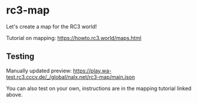 # rc3-map

Let's create a map for the RC3 world!

Tutorial on mapping: https://howto.rc3.world/maps.html

## Testing

Manually updated preview: https://play.wa-test.rc3.cccv.de/_/global/nalx.net/rc3-map/main.json

You can also test on your own, instructions are in the mapping tutorial linked above.